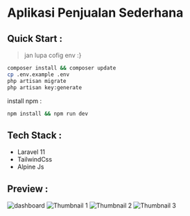 # Aplikasi Penjualan Sederhana

## Quick Start :
> jan lupa cofig env :}

``` bash
composer install && composer update
cp .env.example .env
php artisan migrate
php artisan key:generate
```
install npm :
``` bash
npm install && npm run dev
```

## Tech Stack :
- Laravel 11
- TailwindCss
- Alpine Js

## Preview :
  
![dashboard](https://github.com/user-attachments/assets/3532a054-1333-4626-a781-26a068ae71a4)
![Thumbnail 1](https://github.com/user-attachments/assets/b1b6659c-cce8-4b33-a921-4c08c5369e37)
![Thumbnail 2](https://github.com/user-attachments/assets/96bfc8d3-ec15-4b11-b3a8-c974fc718e68)
![Thumbnail 3](https://github.com/user-attachments/assets/471d39bb-eafc-4700-adcd-0319d53264ce)
